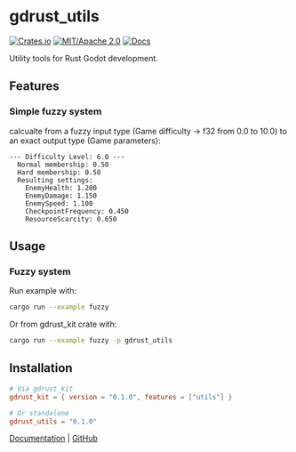 # gdrust_utils

[![Crates.io](https://img.shields.io/crates/v/gdrust_utils)](https://crates.io/crates/gdrust_utils)
[![MIT/Apache 2.0](https://img.shields.io/badge/license-MIT-blue.svg)](LICENSE)
[![Docs](https://docs.rs/gdrust_utils/badge.svg)](https://docs.rs/gdrust_utils)

Utility tools for Rust Godot development.

## Features

### Simple fuzzy system
calcualte from a fuzzy input type (Game difficulty -> f32 from 0.0 to 10.0) to an exact output type (Game parameters):

```
--- Difficulty Level: 6.0 ---
  Normal membership: 0.50
  Hard membership: 0.50
  Resulting settings:
    EnemyHealth: 1.200
    EnemyDamage: 1.150
    EnemySpeed: 1.100
    CheckpointFrequency: 0.450
    ResourceScarcity: 0.650
```
## Usage

### Fuzzy system
Run example with:
```bash
cargo run --example fuzzy
```
Or from gdrust_kit crate with:
```bash
cargo run --example fuzzy -p gdrust_utils
```

## Installation

```toml
# Via gdrust_kit
gdrust_kit = { version = "0.1.0", features = ["utils"] }

# Or standalone
gdrust_utils = "0.1.0"
```

[Documentation](https://docs.rs/gdrust_utils) | [GitHub](https://github.com/robotnik-dev/gdrust_kit)